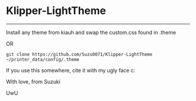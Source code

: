 # Klipper-LightTheme
----------------------------------------------------------
Install any theme from kiauh and swap the custom.css found in .theme

OR


```
git clone https://github.com/Suzu0071/Klipper-LightTheme ~/printer_data/config/.theme
```

If you use this somewhere, cite it with my ugly face c:

With love, from Suzuki

UwU
